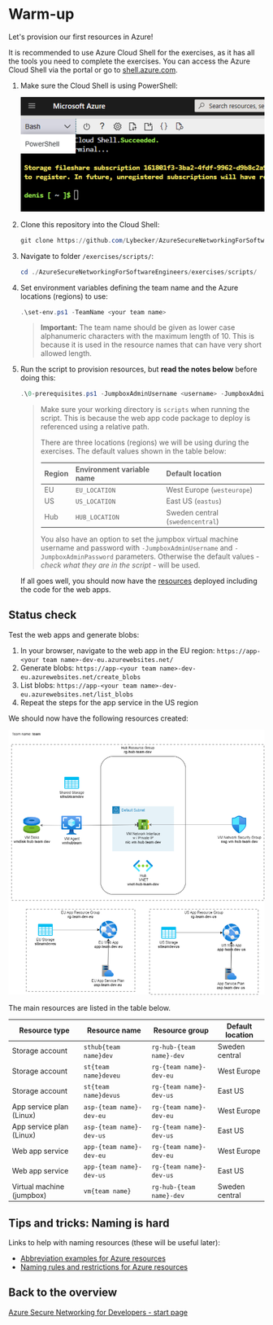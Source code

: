 # Warm-up

Let's provision our first resources in Azure!

It is recommended to use Azure Cloud Shell for the exercises, as it has all the tools you need to complete the exercises. You can access the Azure Cloud Shell via the portal or go to [shell.azure.com](https://shell.azure.com/).

1. Make sure the Cloud Shell is using PowerShell:

    ![switch to powershell](../../assets/switch-to-powershell.png)

1. Clone this repository into the Cloud Shell:

    ```ps1
    git clone https://github.com/Lybecker/AzureSecureNetworkingForSoftwareEngineers/
    ```

1. Navigate to folder `/exercises/scripts/`:

    ```ps1
    cd ./AzureSecureNetworkingForSoftwareEngineers/exercises/scripts/
    ```

1. Set environment variables defining the team name and the Azure locations (regions) to use:

    ```ps1
    .\set-env.ps1 -TeamName <your team name>
    ```

    > **Important:** The team name should be given as lower case alphanumeric characters with the maximum length of 10. This is because it is used in the resource names that can have very short allowed length.

1. Run the script to provision resources, but **read the notes below** before doing this:

    ```ps1
    .\0-prerequisites.ps1 -JumpboxAdminUsername <username> -JumpboxAdminPassword <password>
    ```

    > Make sure your working directory is `scripts` when running the script. This is because the web app code package to deploy is referenced using a relative path.
    >
    > There are three locations (regions) we will be using during the exercises. The default values shown in the table below:
    >
    > | Region | Environment variable name | Default location |
    > | ------- | ------------------------ | ---------------- |
    > | EU | `EU_LOCATION` | West Europe (`westeurope`) |
    > | US | `US_LOCATION` | East US (`eastus`) |
    > | Hub | `HUB_LOCATION` | Sweden central (`swedencentral`) |
    >
    > You also have an option to set the jumpbox virtual machine username and password with `-JumpboxAdminUsername` and `-JumpboxAdminPassword` parameters. Otherwise the default values - *check what they are in the script* - will be used.

    If all goes well, you should now have the [resources](#status-check) deployed including the code for the web apps.

## Status check

Test the web apps and generate blobs:

1. In your browser, navigate to the web app in the EU region: `https://app-<your team name>-dev-eu.azurewebsites.net/`
1. Generate blobs: `https://app-<your team name>-dev-eu.azurewebsites.net/create_blobs`
1. List blobs: `https://app-<your team name>-dev-eu.azurewebsites.net/list_blobs`
1. Repeat the steps for the app service in the US region

We should now have the following resources created:

![Prerequisites](../../assets/0-architecture.drawio.png)

The main resources are listed in the table below.

| Resource type | Resource name | Resource group | Default location |
| ------------- | ------------- | -------------- | ---------------- |
| Storage account | `sthub{team name}dev` | `rg-hub-{team name}-dev` | Sweden central |
| Storage account | `st{team name}deveu` | `rg-{team name}-dev-eu` | West Europe |
| Storage account | `st{team name}devus` | `rg-{team name}-dev-us` | East US |
| App service plan (Linux) | `asp-{team name}-dev-eu` | `rg-{team name}-dev-eu` | West Europe |
| App service plan (Linux) | `asp-{team name}-dev-us` | `rg-{team name}-dev-us` | East US |
| Web app service | `app-{team name}-dev-eu` | `rg-{team name}-dev-eu` | West Europe |
| Web app service | `app-{team name}-dev-us` | `rg-{team name}-dev-us` | East US |
| Virtual machine (jumpbox) | `vm{team name}` | `rg-hub-{team name}-dev` | Sweden central |

## Tips and tricks: Naming is hard

Links to help with naming resources (these will be useful later):

* [Abbreviation examples for Azure resources](https://learn.microsoft.com/azure/cloud-adoption-framework/ready/azure-best-practices/resource-abbreviations)
* [Naming rules and restrictions for Azure resources](https://learn.microsoft.com/azure/azure-resource-manager/management/resource-name-rules)

## Back to the overview

[Azure Secure Networking for Developers - start page](/README.md)
